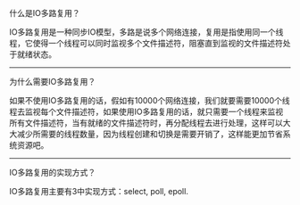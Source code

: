 什么是IO多路复用？

IO多路复用是一种同步IO模型，多路是说多个网络连接，复用是指使用同一个线程，它使得一个线程可以同时监视多个文件描述符，阻塞直到监视的文件描述符处于就绪状态。

---

为什么需要IO多路复用？

如果不使用IO多路复用的话，假如有10000个网络连接，我们就要需要10000个线程去监视每个文件描述符，如果使用IO多路复用的话，就只需要一个线程来监视所有文件描述符，当有就绪的文件描述符时，再分配线程去进行处理，这样可以大大减少所需要的线程数量，因为线程创建和切换是需要开销了，这样能更加节省系统资源吧。

---

IO多路复用的实现方式？

IO多路复用主要有3中实现方式：select, poll, epoll.
